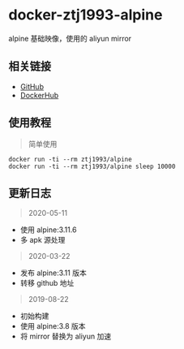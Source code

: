 # docker-ztj1993-alpine

alpine 基础映像，使用的 aliyun mirror

## 相关链接
- [GitHub](https://github.com/ztj-docker/alpine)
- [DockerHub](https://hub.docker.com/r/ztj1993/alpine)

## 使用教程

> 简单使用

```
docker run -ti --rm ztj1993/alpine
docker run -ti --rm ztj1993/alpine sleep 10000
```

## 更新日志

> 2020-05-11

- 使用 alpine:3.11.6
- 多 apk 源处理

> 2020-03-22

- 发布 alpine:3.11 版本
- 转移 github 地址

> 2019-08-22

- 初始构建
- 使用 alpine:3.8 版本
- 将 mirror 替换为 aliyun 加速
